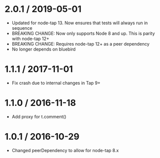 2.0.1 / 2019-05-01
==================

  * Updated for node-tap 13. Now ensures that tests will always run in sequence
  * BREAKING CHANGE: Now only supports Node 8 and up. This is parity with node-tap 12+
  * BREAKING CHANGE: Requires node-tap 12+ as a peer dependency
  * No longer depends on bluebird

1.1.1 / 2017-11-01
==================

  * Fix crash due to internal changes in Tap 9+

1.1.0 / 2016-11-18
==================

  * Add proxy for t.comment()


1.0.1 / 2016-10-29
==================

  * Changed peerDependency to allow for node-tap 8.x

